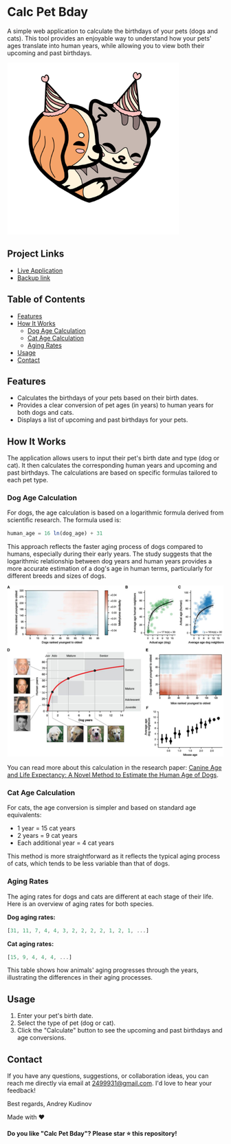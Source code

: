 # Calc Pet Bday

A simple web application to calculate the birthdays of your pets (dogs and cats). This tool provides an enjoyable way to understand how your pets' ages translate into human years, while allowing you to view both their upcoming and past birthdays.

<img src="./favicons/favicon.png" alt="Pet Birthday Calculator" width="400" />

## Project Links

- [Live Application](https://calc-pet-bday.ru)
- [Backup link](https://calc-pet-bday.netlify.app)

## Table of Contents

- [Features](#features)
- [How It Works](#how-it-works)
  - [Dog Age Calculation](#dog-age-calculation)
  - [Cat Age Calculation](#cat-age-calculation)
  - [Aging Rates](#aging-rates)
- [Usage](#usage)
- [Contact](#contact)

## Features

- Calculates the birthdays of your pets based on their birth dates.
- Provides a clear conversion of pet ages (in years) to human years for both dogs and cats.
- Displays a list of upcoming and past birthdays for your pets.

## How It Works

The application allows users to input their pet's birth date and type (dog or cat). It then calculates the corresponding human years and upcoming and past birthdays. The calculations are based on specific formulas tailored to each pet type.

### Dog Age Calculation

For dogs, the age calculation is based on a logarithmic formula derived from scientific research. The formula used is:

```js
human_age = 16 ln(dog_age) + 31
```


This approach reflects the faster aging process of dogs compared to humans, especially during their early years. The study suggests that the logarithmic relationship between dog years and human years provides a more accurate estimation of a dog's age in human terms, particularly for different breeds and sizes of dogs.

![Pet Birthday Calculator](./F2.large.jpg)

You can read more about this calculation in the research paper: [Canine Age and Life Expectancy: A Novel Method to Estimate the Human Age of Dogs](https://www.biorxiv.org/content/10.1101/829192v1.full).

### Cat Age Calculation

For cats, the age conversion is simpler and based on standard age equivalents:

- 1 year = 15 cat years
- 2 years = 9 cat years
- Each additional year = 4 cat years

This method is more straightforward as it reflects the typical aging process of cats, which tends to be less variable than that of dogs.

### Aging Rates

The aging rates for dogs and cats are different at each stage of their life. Here is an overview of aging rates for both species.

**Dog aging rates:**
```js
[31, 11, 7, 4, 4, 3, 2, 2, 2, 2, 1, 2, 1, ...]
```

**Cat aging rates:**
```js
[15, 9, 4, 4, 4, ...]
```

This table shows how animals' aging progresses through the years, illustrating the differences in their aging processes.

## Usage

1. Enter your pet's birth date.
1. Select the type of pet (dog or cat).
1. Click the "Calculate" button to see the upcoming and past birthdays and age conversions.

## Contact

If you have any questions, suggestions, or collaboration ideas, you can reach me directly via email at 2499931@gmail.com. I'd love to hear your feedback!

Best regards,
Andrey Kudinov

Made with ❤️

#### Do you like "Calc Pet Bday"? Please star ⭐ this repository!
